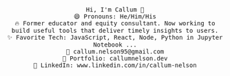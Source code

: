 

<p align="center">
    <samp>
      Hi, I'm Callum 👋 <br>
      😄 Pronouns: He/Him/His <br>
      🔥 Former educator and equity consultant. Now working to build useful tools that deliver timely insights to users. <br>
      ✨ Favorite Tech: JavaScript, React, Node, Python in Jupyter Notebook ... <br>
      📧 callum.nelson95@gmail.com <br>
      🎨 Portfolio: callumnelson.dev <br>
      💼 LinkedIn: www.linkedin.com/in/callum-nelson <br>
    </samp>
</p>

